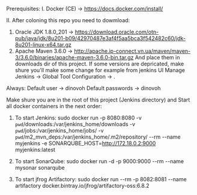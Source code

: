 Prerequisites:
I. Docker (CE)    -> https://docs.docker.com/install/

II. After coloning this repo you need to dowmload:
1) Oracle JDK 1.8.0_201  -> https://download.oracle.com/otn-pub/java/jdk/8u201-b09/42970487e3af4f5aa5bca3f542482c60/jdk-8u201-linux-x64.tar.gz
2) Apache Maven 3.6.0    -> http://apache.ip-connect.vn.ua/maven/maven-3/3.6.0/binaries/apache-maven-3.6.0-bin.tar.gz
And place them in downloads dir of this project. If some versions are depricated, make shure you'll make some change for example from jenkins UI Manage Jenkins -> Global Tool Configuration -> <your-downloaded-tool>.  

Always:
Default user      -> dinovoh
Default passwords -> dinovoh

Make shure you are in the root of this project (Jenkins directory) and Start all docker containers in the next order:
1) To start Jenkins:
sudo docker run -p 8080:8080 -v `pwd`/downloads:/var/jenkins_home/downloads -v `pwd`/jobs:/var/jenkins_home/jobs/ -v `pwd`/m2_mvn_deps:/var/jenkins_home/.m2/repository/ --rm --name myjenkins -e SONARQUBE_HOST=http://172.18.0.2:9000 myjenkins:latest

2) To start SonarQube:
sudo docker run -d -p 9000:9000 --rm --name mysonar sonarqube

3) To start jfrog Artifactory:
sudo docker run --rm -p 8082:8081 --name artifactory docker.bintray.io/jfrog/artifactory-oss:6.8.2

